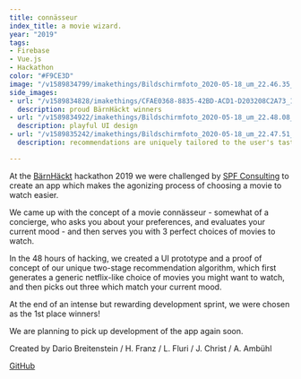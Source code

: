 ```yaml
---
title: connässeur
index_title: a movie wizard.
year: "2019"
tags:
- Firebase
- Vue.js
- Hackathon
color: "#F9CE3D"
image: "/v1589834799/imakethings/Bildschirmfoto_2020-05-18_um_22.46.35_zgjpbl.png"
side_images:
- url: "/v1589834828/imakethings/CFAE0368-8835-42BD-ACD1-D203208C2A73_1_105_c_inosw7.jpg"
  description: proud BärnHäckt winners
- url: "/v1589834922/imakethings/Bildschirmfoto_2020-05-18_um_22.48.08_lntjxc.png"
  description: playful UI design
- url: "/v1589835242/imakethings/Bildschirmfoto_2020-05-18_um_22.47.51_fmmkhn.png"
  description: recommendations are uniquely tailored to the user's taste

---
```

At the [BärnHäckt](https://www.bernhackt.ch/) hackathon 2019 we were challenged by [SPF Consulting]() to create an app which makes the agonizing process of choosing a movie to watch easier.

We came up with the concept of a movie connässeur - somewhat of a concierge, who asks you about your preferences, and evaluates your current mood - and then serves you with 3 perfect choices of movies to watch.

In the 48 hours of hacking, we created a UI prototype and a proof of concept of our unique two-stage recommendation algorithm, which first generates a generic netflix-like choice of movies you might want to watch, and then picks out three which match your current mood. 

At the end of an intense but rewarding development sprint, we were chosen as the 1st place winners!

We are planning to pick up development of the app again soon.

Created by Dario Breitenstein / H. Franz / L. Fluri / J. Christ / A. Ambühl

[GitHub](https://github.com/chdabre/bernhackt-filmimperium-fruendinne)